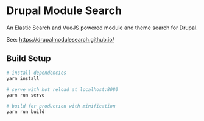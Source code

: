 # Drupal Module Search

An Elastic Search and VueJS powered module and theme search for Drupal. 

See: https://drupalmodulesearch.github.io/

## Build Setup

``` bash
# install dependencies
yarn install

# serve with hot reload at localhost:8080
yarn run serve

# build for production with minification
yarn run build
```
